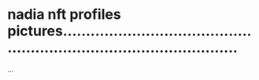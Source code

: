# nadia nft profiles pictures...........................................................................................
...
